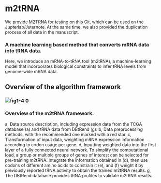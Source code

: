 # m2tRNA
We provide M2TRNA for testing on this Git, which can be used on the Jupterlab/Juternote. At the same time, we also provided the duplication process of all data in the manuscript.


### A machine learning based method that converts mRNA data into tRNA data.
Here, we introduce an mRNA-to-tRNA tool (m2tRNA), a machine-learning model that incorporates biological constraints to infer tRNA levels from genome-wide mRNA data.

## Overview of the algorithm framework
### ![fig1-4 0](https://github.com/dydazy/mRNA2tRNA/assets/46813403/81224c04-a128-4380-8ed6-1e9174495a9c)

### Overview of the m2tRNA framework.  
a, Data source description, including expression data from the TCGA database (a) and tRNA data from DBtRend (g).  b, Data preprocessing methods, with the recommended one marked with a red star.  c, Transformation of input data, weighting mRNA expression information according to codon usage per gene.  d, Inputting weighted data into the first layer of a fully connected neural network.  To simplify the computational load, a group or multiple groups of genes of interest can be selected for pre-training m2tRNA.  Integrate the information obtained in (d), then use codons of different amino acids to constrain it (e), and (f) weight it by previously reported tRNA activity to obtain the trained m2tRNA results.  g, The DBtRend database provides tRNA profiles to validate m2tRNA results.  

 ## 


